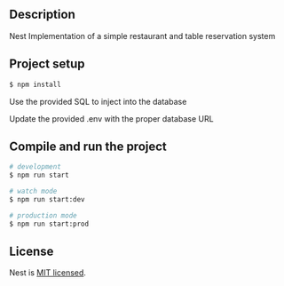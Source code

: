 ## Description

Nest Implementation of a simple restaurant and table reservation system

## Project setup

```bash
$ npm install
```
Use the provided SQL to inject into the database

Update the provided .env with the proper database URL

## Compile and run the project

```bash
# development
$ npm run start

# watch mode
$ npm run start:dev

# production mode
$ npm run start:prod
```

## License

Nest is [MIT licensed](https://github.com/nestjs/nest/blob/master/LICENSE).
